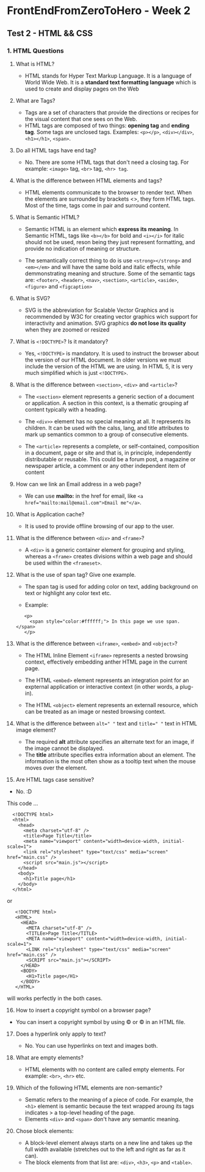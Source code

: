# FrontEndFromZeroToHero - Week 2

## Test 2 - HTML && CSS

### 1. HTML Questions


1. What is HTML?

    * HTML stands for Hyper Text Markup Language. It is a language of World Wide Web. It is a **standard text formatting language** which is used to create and display pages on the Web
    
2. What are Tags?

    * Tags are a set of characters that provide the directions or recipes for the visual content that one sees on the Web.
    * HTML tags are composed of two things: **opening tag** and **ending tag**. Some tags are unclosed tags. 
    Examples: ``<p></p>``, ``<div></div>``, ``<h1></h1>``, ``<span>``.
    
3. Do all HTML tags have end tag?
  
    * No. There are some HTML tags that don't need a closing tag. For example: ``<image>`` tag, ``<br>`` tag, ``<hr> tag``.
    
4. What is the difference between HTML elements and tags?

    * HTML elements communicate to the browser to render text. When the elements are surrounded by brackets <>, they form HTML tags. Most of the time, tags come in pair and surround content.

5. What is Semantic HTML?
  
    * Semantic HTML is an element which **express its meaning**. In Semantic HTML, tags like ``<b></b>`` for bold and ``<i></i>`` for italic
    should not be used, reson being they just represent formatting, and provide no indication of meaning or structure.
    
    * The semantically correct thing to do is use ``<strong></strong>`` and ``<em></em>`` and will have the same bold and italic effects, while demmonstrating
    meaning and structure. Some of the semantic tags are: ``<footer>``, ``<header>``, ``<nav>``, ``<section>``, ``<article>``, ``<aside>``, 
    ``<figure>`` and ``<figcaption>``
    
6. What is SVG?

    * SVG is the abbreviation for Scalable Vector Graphics and is recommended by W3C for creating vector graphics wich support for interactivity
    and animation. SVG graphics **do not lose its quality** when they are zoomed or resized
    
7. What is ``<!DOCTYPE>``? Is it mandatory?

    * Yes, ``<!DOCTYPE>`` is mandatory. It is used to instruct the browser about the version of our HTML document. In older versions we must include the version of the HTML we are using.
    In HTML 5, it is very much simplified which is just ``<!DOCTYPE>``. 
    
8. What is the difference between ``<section>``, ``<div>`` and ``<article>``?

    * The ``<section>`` element represents a generic section of a document or application. A section in this context, is a thematic grouping af content typically with a heading.
    
    * The ``<div>>`` element has no special meaning at all. It represents its children. It can be used with the calss, lang, and title attributes to
    mark up semantics common to a group of consecutive elements.
    
    * The ``<article>`` represents a complete, or self-contained, composition in a document, page or site and that is, in principle, 
    independently distributable or reusable. This could be a forum post, a magazine or newspaper article, a comment or any other independent item of content

9. How can we link an Email address in a web page?

    * We can use **mailto:** in the href for email, like ``<a href="mailto:mail@email.com">Email me"</a>``.
     
10. What is Application cache?

    * It is used to provide offline browsing of our app to the user.
     
11. What is the difference between ``<div>`` and ``<frame>``?

   
    * A ``<div>`` is a generic container element for grouping and styling, whereas a ``<frame>`` creates divisions within a web 
    page and should be used within the ``<frameset>``.
    
12. What is the use of span tag? Give one example.

    * The span tag is used for adding color on text, adding background on text or highlight any color text etc.
    
    * Example:
    ``` 
       <p>  
         <span style="color:#ffffff;"> In this page we use span. </span>  
       </p>
    ```
    
13. What is the difference between ``<iframe>``, ``<embed>`` and ``<object>``?

    * The HTML Inline Element ``<iframe>`` represents a nested browsing context, effectively embedding anther HTML page in the current       page.
    
    * The HTML ``<embed>`` element represents an integration point for an expternal application or interactive context (in other words,     a plug-in).
    
    * The HTML ``<object>`` element represents an externall resource, which can be treated as an image or nested browsing context.
    
14. What is the difference between ``alt=" "`` text and ``title=" "`` text in HTML image element?

    * The required **alt** attribute specifies an alternate text for an image, if the image cannot be displayed.
    * The **title** attribute specifies extra information about an element. The information is the most often show as a tooltip text when the mouse moves over the element. 
    
15. Are HTML tags case sensitive? 

   * No. :D
   
   This code ...
   ```
     <!DOCTYPE html>
     <html>
       <head>
         <meta charset="utf-8" />
         <title>Page Title</title>
         <meta name="viewport" content="width=device-width, initial-scale=1">
         <link rel="stylesheet" type="text/css" media="screen" href="main.css" />
         <script src="main.js"></script>
       </head>
       <body>
         <h1>Title page</h1>
       </body>
     </html>
  ```
  or 
  ```
     <!DOCTYPE html>
     <HTML>
       <HEAD>
         <META charset="utf-8" />
         <TITLEe>Page Title</TITLE>
         <META name="viewport" content="width=device-width, initial-scale=1">
         <LINK rel="stylesheet" type="text/css" media="screen" href="main.css" />
         <SCRIPT src="main.js"></SCRIPT>
       </HEAD>
       <BODY>
         <H1>Title page</H1>
       </BODY>
     </HTML>
  ```
  will works perfectly in the both cases.
  
16. How to insert a copyright symbol on a browser page? 

   * You can insert a copyright symbol by using &copy; or &#169; in an HTML file.
   
17. Does a hyperlink only apply to text?
    
    * No. You can use hyperlinks on text and images both.
    
18. What are empty elements?

    * HTML elements with no content are called empty elements. For example: ``<br>``, ``<hr>`` etc.
    
19. Which of the following HTML elements are non-semantic?

    * Sematic refers to the meaning of a piece of code. For example, the ``<h1>`` element is semantic because the text wrapped aroung its tags indicates > a top-level heading of the page. 
    * Elements ``<div>`` and ``<span>`` don't have any semantic meaning.
    
20. Chose block elements: 

    * A block-level element always starts on a new line and takes up the full width available (stretches out to the left and right as far as it can).
    * The block elements from that list are: ``<div>``,  ``<h3>``, ``<p>`` and ``<table>``. 

